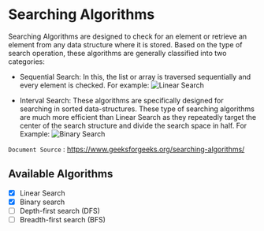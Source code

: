 # Searching Algorithms

Searching Algorithms are designed to check for an element or retrieve an element from any data structure where it is stored.
Based on the type of search operation, these algorithms are generally classified into two categories:
 
- Sequential Search: In this, the list or array is traversed sequentially and every element is checked. 
For example: ![Linear Search](https://github.com/orhantgrl/searching-algorithms/blob/master/src/main/scala/com.orhantgrl.searchingalgorithms/Linear.scala)

- Interval Search: These algorithms are specifically designed for searching in sorted data-structures. 
These type of searching algorithms are much more efficient than Linear Search as they repeatedly target 
the center of the search structure and divide the search space in half. 
For Example: ![Binary Search](https://github.com/orhantgrl/searching-algorithms/blob/master/src/main/scala/com.orhantgrl.searchingalgorithms/Binary.scala)

`Document Source` : <https://www.geeksforgeeks.org/searching-algorithms/>

## Available Algorithms
- [x] Linear Search
- [x] Binary search
- [ ] Depth-first search (DFS)
- [ ] Breadth-first search (BFS)
